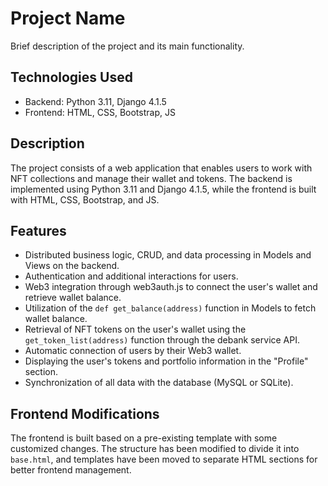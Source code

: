 # Project Name

Brief description of the project and its main functionality.

## Technologies Used

- Backend: Python 3.11, Django 4.1.5
- Frontend: HTML, CSS, Bootstrap, JS

## Description

The project consists of a web application that enables users to work with NFT collections and manage their wallet and tokens. The backend is implemented using Python 3.11 and Django 4.1.5, while the frontend is built with HTML, CSS, Bootstrap, and JS.

## Features

- Distributed business logic, CRUD, and data processing in Models and Views on the backend.
- Authentication and additional interactions for users.
- Web3 integration through web3auth.js to connect the user's wallet and retrieve wallet balance.
- Utilization of the `def get_balance(address)` function in Models to fetch wallet balance.
- Retrieval of NFT tokens on the user's wallet using the `get_token_list(address)` function through the debank service API.
- Automatic connection of users by their Web3 wallet.
- Displaying the user's tokens and portfolio information in the "Profile" section.
- Synchronization of all data with the database (MySQL or SQLite).

## Frontend Modifications

The frontend is built based on a pre-existing template with some customized changes. The structure has been modified to divide it into `base.html`, and templates have been moved to separate HTML sections for better frontend management.
